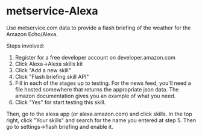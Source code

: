 # metservice-Alexa
Use metservice.com data to provide a flash briefing of the weather for the Amazon Echo/Alexa.

Steps involved:

1. Register for a free developer account on developer.amazon.com
2. Click Alexa->Alexa skills kit
3. Click "Add a new skill"
4. Click "Flash briefing skill API"
5. Fill in each of the stages up to testing. For the news feed, you'll need a file hosted somewhere that returns the appropriate json data. The amazon documentation gives you an example of what you need.
6. Click "Yes" for start testing this skill.

Then, go to the alexa app (or alexa.amazon.com) and click skills. In the top right, click "Your skills" and search for the name you entered at step 5. Then go to settings->flash briefing and enable it.
